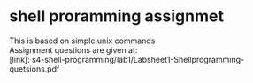 # shell proramming assignmet
This is based on simple unix commands  
Assignment questions are given at:  
[link]: s4-shell-programming/lab1/Labsheet1-Shellprogramming-quetsions.pdf
